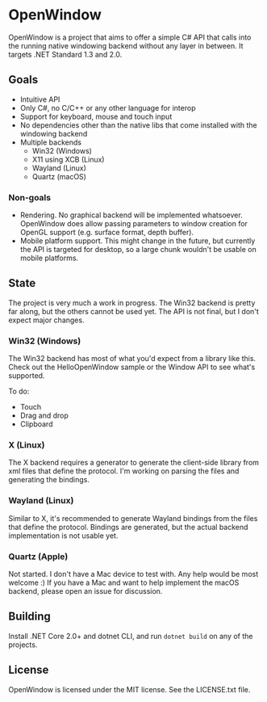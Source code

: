 # OpenWindow

OpenWindow is a project that aims to offer a simple C# API that calls into the running 
native windowing backend without any layer in between. It targets .NET Standard 1.3 and 2.0.

## Goals

- Intuitive API
- Only C#, no C/C++ or any other language for interop
- Support for keyboard, mouse and touch input
- No dependencies other than the native libs that come installed with the windowing backend
- Multiple backends
  - Win32 (Windows)
  - X11 using XCB (Linux)
  - Wayland (Linux)
  - Quartz (macOS)

### Non-goals

- Rendering. No graphical backend will be implemented whatsoever. OpenWindow does allow passing parameters to window creation for OpenGL support (e.g. surface format, depth buffer).
- Mobile platform support. This might change in the future, but currently the API is targeted for desktop, so a large chunk wouldn't be usable on mobile platforms.

## State

The project is very much a work in progress. The Win32 backend is pretty far along, but the others cannot be used yet.
The API is not final, but I don't expect major changes.

### Win32 (Windows)

The Win32 backend has most of what you'd expect from a library like this. Check out the HelloOpenWindow sample or the Window API to see what's supported.

To do:
- Touch
- Drag and drop
- Clipboard

### X (Linux)

The X backend requires a generator to generate the client-side library from xml files that define the protocol. I'm working on parsing the files and generating the bindings.

### Wayland (Linux)

Similar to X, it's recommended to generate Wayland bindings from the files that define the protocol. Bindings are generated,
but the actual backend implementation is not usable yet.

### Quartz (Apple)

Not started. I don't have a Mac device to test with. Any help would be most welcome :)
If you have a Mac and want to help implement the macOS backend, please open an issue for discussion.


## Building

Install .NET Core 2.0+ and dotnet CLI, and run `dotnet build` on any of the projects.

## License

OpenWindow is licensed under the MIT license. See the LICENSE.txt file.

